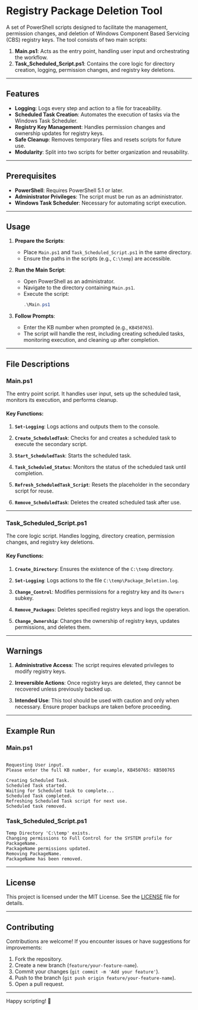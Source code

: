# Registry Package Deletion Tool

A set of PowerShell scripts designed to facilitate the management, permission changes, and deletion of Windows Component Based Servicing (CBS) registry keys. The tool consists of two main scripts:

1. **Main.ps1**: Acts as the entry point, handling user input and orchestrating the workflow.
2. **Task_Scheduled_Script.ps1**: Contains the core logic for directory creation, logging, permission changes, and registry key deletions.

---

## **Features**

- **Logging**: Logs every step and action to a file for traceability.
- **Scheduled Task Creation**: Automates the execution of tasks via the Windows Task Scheduler.
- **Registry Key Management**: Handles permission changes and ownership updates for registry keys.
- **Safe Cleanup**: Removes temporary files and resets scripts for future use.
- **Modularity**: Split into two scripts for better organization and reusability.

---

## **Prerequisites**

- **PowerShell**: Requires PowerShell 5.1 or later.
- **Administrator Privileges**: The script must be run as an administrator.
- **Windows Task Scheduler**: Necessary for automating script execution.

---

## **Usage**

1. **Prepare the Scripts**:
   - Place `Main.ps1` and `Task_Scheduled_Script.ps1` in the same directory.
   - Ensure the paths in the scripts (e.g., `C:\temp`) are accessible.

2. **Run the Main Script**:
   - Open PowerShell as an administrator.
   - Navigate to the directory containing `Main.ps1`.
   - Execute the script:
     ```powershell
     .\Main.ps1
     ```

3. **Follow Prompts**:
   - Enter the KB number when prompted (e.g., `KB450765`).
   - The script will handle the rest, including creating scheduled tasks, monitoring execution, and cleaning up after completion.

---

## **File Descriptions**

### **Main.ps1**

The entry point script. It handles user input, sets up the scheduled task, monitors its execution, and performs cleanup.

#### Key Functions:

1. **`Set-Logging`**:
   Logs actions and outputs them to the console.

2. **`Create_ScheduledTask`**:
   Checks for and creates a scheduled task to execute the secondary script.

3. **`Start_ScheduledTask`**:
   Starts the scheduled task.

4. **`Task_Scheduled_Status`**:
   Monitors the status of the scheduled task until completion.

5. **`Refresh_ScheduledTask_Script`**:
   Resets the placeholder in the secondary script for reuse.

6. **`Remove_ScheduledTask`**:
   Deletes the created scheduled task after use.

---

### **Task_Scheduled_Script.ps1**

The core logic script. Handles logging, directory creation, permission changes, and registry key deletions.

#### Key Functions:

1. **`Create_Directory`**:
   Ensures the existence of the `C:\temp` directory.

2. **`Set-Logging`**:
   Logs actions to the file `C:\temp\Package_Deletion.log`.

3. **`Change_Control`**:
   Modifies permissions for a registry key and its `Owners` subkey.

4. **`Remove_Packages`**:
   Deletes specified registry keys and logs the operation.

5. **`Change_Ownership`**:
   Changes the ownership of registry keys, updates permissions, and deletes them.

---

## **Warnings**

1. **Administrative Access**:
   The script requires elevated privileges to modify registry keys.

2. **Irreversible Actions**:
   Once registry keys are deleted, they cannot be recovered unless previously backed up.

3. **Intended Use**:
   This tool should be used with caution and only when necessary. Ensure proper backups are taken before proceeding.

---

## **Example Run**

### **Main.ps1**
```plaintext

Requesting User input.
Please enter the full KB number, for example, KB450765: KB500765

Creating Scheduled Task.
Scheduled Task started.
Waiting for Scheduled task to complete...
Scheduled Task completed.
Refreshing Scheduled Task script for next use.
Scheduled task removed.
```

### **Task_Scheduled_Script.ps1**
```plaintext
Temp Directory 'C:\temp' exists.
Changing permissions to Full Control for the SYSTEM profile for PackageName.
PackageName permissions updated.
Removing PackageName.
PackageName has been removed.
```

---

## **License**

This project is licensed under the MIT License. See the [LICENSE](LICENSE) file for details.

---

## **Contributing**

Contributions are welcome! If you encounter issues or have suggestions for improvements:

1. Fork the repository.
2. Create a new branch (`feature/your-feature-name`).
3. Commit your changes (`git commit -m 'Add your feature'`).
4. Push to the branch (`git push origin feature/your-feature-name`).
5. Open a pull request.

---

Happy scripting! 🚀

